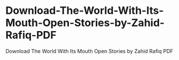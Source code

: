 # Download-The-World-With-Its-Mouth-Open-Stories-by-Zahid-Rafiq-PDF
Download The World With Its Mouth Open Stories by Zahid Rafiq PDF
